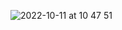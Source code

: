 ![ 2022-10-11 at 10 47 51](https://user-images.githubusercontent.com/76840826/194979040-36694bae-11d4-4af3-878e-f063ba9b33b9.jpg)
